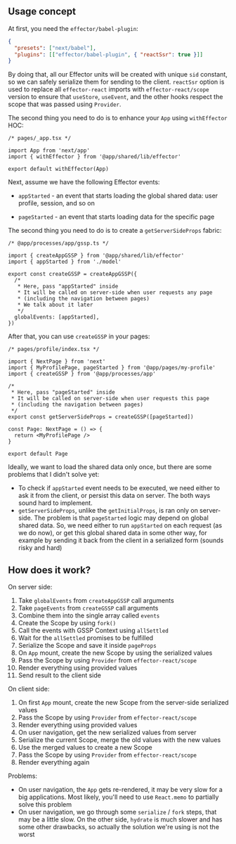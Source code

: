 ## Usage concept

At first, you need the `effector/babel-plugin`:

```json
{
  "presets": ["next/babel"],
  "plugins": [["effector/babel-plugin", { "reactSsr": true }]]
}
```

By doing that, all our Effector units will be created with unique `sid` constant, so we can safely serialize them for sending to the client. `reactSsr` option is used to replace all `effector-react` imports with `effector-react/scope` version to ensure that `useStore`, `useEvent`, and the other hooks respect the scope that was passed using `Provider`.

The second thing you need to do is to enhance your `App` using `withEffector` HOC:

```tsx
/* pages/_app.tsx */

import App from 'next/app'
import { withEffector } from '@app/shared/lib/effector'

export default withEffector(App)
```

Next, assume we have the following Effector events:

- `appStarted` - an event that starts loading the global shared data: user profile, session, and so on

- `pageStarted` - an event that starts loading data for the specific page

The second thing you need to do is to create a `getServerSideProps` fabric:

```tsx
/* @app/processes/app/gssp.ts */

import { createAppGSSP } from '@app/shared/lib/effector'
import { appStarted } from './model'

export const createGSSP = createAppGSSP({
  /*
   * Here, pass "appStarted" inside
   * It will be called on server-side when user requests any page
   * (including the navigation between pages)
   * We talk about it later
   */
  globalEvents: [appStarted],
})
```

After that, you can use `createGSSP` in your pages:

```tsx
/* pages/profile/index.tsx */

import { NextPage } from 'next'
import { MyProfilePage, pageStarted } from '@app/pages/my-profile'
import { createGSSP } from '@app/processes/app'

/*
 * Here, pass "pageStarted" inside
 * It will be called on server-side when user requests this page
 * (including the navigation between pages)
 */
export const getServerSideProps = createGSSP([pageStarted])

const Page: NextPage = () => {
  return <MyProfilePage />
}

export default Page
```

Ideally, we want to load the shared data only once, but there are some problems that I didn't solve yet:

- To check if `appStarted` event needs to be executed, we need either to ask it from the client, or persist this data on server. The both ways sound hard to implement.
- `getServerSideProps`, unlike the `getInitialProps`, is ran only on server-side. The problem is that `pageStarted` logic may depend on global shared data. So, we need either to run `appStarted` on each request (as we do now), or get this global shared data in some other way, for example by sending it back from the client in a serialized form (sounds risky and hard)

## How does it work?

On server side:

1. Take `globalEvents` from `createAppGSSP` call arguments
2. Take `pageEvents` from `createGSSP` call arguments
3. Combine them into the single array called `events`
4. Create the Scope by using `fork()`
5. Call the events with GSSP Context using `allSettled`
6. Wait for the `allSettled` promises to be fulfilled
7. Serialize the Scope and save it inside `pageProps`
8. On `App` mount, create the new Scope by using the serialized values
9. Pass the Scope by using `Provider` from `effector-react/scope`
10. Render everything using provided values
11. Send result to the client side

On client side:

1. On first `App` mount, create the new Scope from the server-side serialized values
2. Pass the Scope by using `Provider` from `effector-react/scope`
3. Render everything using provided values
4. On user navigation, get the new serialized values from server
5. Serialize the current Scope, merge the old values with the new values
6. Use the merged values to create a new Scope
7. Pass the Scope by using `Provider` from `effector-react/scope`
8. Render everything again

Problems:

- On user navigation, the `App` gets re-rendered, it may be very slow for a big applications. Most likely, you'll need to use `React.memo` to partially solve this problem
- On user navigation, we go through some `serialize` / `fork` steps, that may be a little slow. On the other side, `hydrate` is much slower and has some other drawbacks, so actually the solution we're using is not the worst